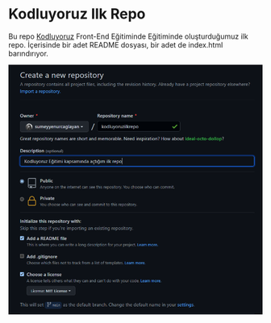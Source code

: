 # **Kodluyoruz Ilk Repo**

Bu repo [Kodluyoruz](https://www.kodluyoruz.org/) Front-End Eğitiminde Eğitiminde oluşturduğumuz ilk repo. İçerisinde bir adet README dosyası, bir adet de index.html barındırıyor.

![](aaa.png)
